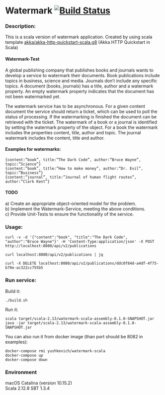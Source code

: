 Watermark [![Build Status](https://github.com/VladimirYushkevich/test-tasks/workflows/watermark-scala/badge.svg)](https://github.com/VladimirYushkevich/test-tasks/actions?workflow=watermark-scala)
=
### Description:

This is a scala version of watermark application.
Created by using scala template [akka/akka-http-quickstart-scala.g8](https://github.com/akka/akka-http-quickstart-scala.g8) (Akka HTTP Quickstart in Scala)

#### Watermark-Test

A global publishing company that publishes books and journals wants to develop a service to
watermark their documents. Book publications include topics in business, science and media. Journals
don’t include any specific topics. A document (books, journals) has a title, author and a watermark
property. An empty watermark property indicates that the document has not been watermarked yet.

The watermark service has to be asynchronous. For a given content document the service should
return a ticket, which can be used to poll the status of processing. If the watermarking is finished the
document can be retrieved with the ticket. The watermark of a book or a journal is identified by
setting the watermark property of the object. For a book the watermark includes the properties
content, title, author and topic. The journal watermark includes the content, title and author.

#### Examples for watermarks:
```
{content:”book”, title:”The Dark Code”, author:”Bruce Wayne”, topic:”Science”}
{content:”book”, title:”How to make money”, author:”Dr. Evil”, topic:”Business”}
{content:”journal”, title:”Journal of human flight routes”, author:”Clark Kent”}
```

#### TODO
a) Create an appropriate object-oriented model for the problem.<br />
b) Implement the Watermark-Service, meeting the above conditions.<br />
c) Provide Unit-Tests to ensure the functionality of the service.

### Usage:
```
curl -v -d '{"content":"book", "title":"The Dark Code", "author":"Bruce Wayne"}' -H 'Content-Type:application/json' -X POST http://localhost:8080/api/v2/publications
```
```
curl localhost:8080/api/v2/publications | jq
```
```
curl -X DELETE localhost:8080/api/v2/publications/ddc0f84d-a4df-4f75-b79e-ac322cc755b5
```

### Run service:
Build it:
```
./build.sh
```
Run it:
```
scala target/scala-2.13/watermark-scala-assembly-0.1.0-SNAPSHOT.jar
java -jar target/scala-2.13/watermark-scala-assembly-0.1.0-SNAPSHOT.jar
```
You can also run it from docker image (than port should be 8082 in examples):
```
docker-compose rmi yushkevich/watermark-scala
docker-compose up
docker-compose down
```

### Environment

macOS Catalina (version 10.15.2)  
Scala 2.12.8
SBT 1.3.4